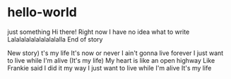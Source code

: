 # hello-world
just something
Hi there!
Right now I have no idea what to write
Lalalalalalalalalalalla
End of story

New story)
t's my life
It's now or never
I ain't gonna live forever
I just want to live while I'm alive
(It's my life)
My heart is like an open highway
Like Frankie said
I did it my way
I just want to live while I'm alive
It's my life
